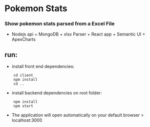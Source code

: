 
# Pokemon Stats 

###  Show pokemon stats parsed from a Excel File

- Nodejs api + MongoDB + xlsx Parser + React app + Semantic UI + ApexCharts


## run: 

- install front end dependencies:
```
	cd client 
	npm install
	cd ..
```
* install backend dependencies on root folder:
```
	npm install
	npm start
```
  * The application will open automatically on your default browser > localhost:3000
